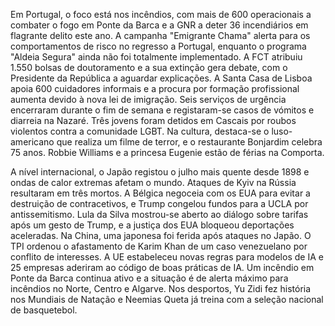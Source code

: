Em Portugal, o foco está nos incêndios, com mais de 600 operacionais a combater o fogo em Ponte da Barca e a GNR a deter 36 incendiários em flagrante delito este ano. A campanha "Emigrante Chama" alerta para os comportamentos de risco no regresso a Portugal, enquanto o programa "Aldeia Segura" ainda não foi totalmente implementado. A FCT atribuiu 1.550 bolsas de doutoramento e a sua extinção gera debate, com o Presidente da República a aguardar explicações. A Santa Casa de Lisboa apoia 600 cuidadores informais e a procura por formação profissional aumenta devido à nova lei de imigração. Seis serviços de urgência encerraram durante o fim de semana e registaram-se casos de vómitos e diarreia na Nazaré. Três jovens foram detidos em Cascais por roubos violentos contra a comunidade LGBT. Na cultura, destaca-se o luso-americano que realiza um filme de terror, e o restaurante Bonjardim celebra 75 anos. Robbie Williams e a princesa Eugenie estão de férias na Comporta.

A nível internacional, o Japão registou o julho mais quente desde 1898 e ondas de calor extremas afetam o mundo. Ataques de Kyiv na Rússia resultaram em três mortos. A Bélgica negoceia com os EUA para evitar a destruição de contracetivos, e Trump congelou fundos para a UCLA por antissemitismo. Lula da Silva mostrou-se aberto ao diálogo sobre tarifas após um gesto de Trump, e a justiça dos EUA bloqueou deportações aceleradas. Na China, uma japonesa foi ferida após ataques no Japão. O TPI ordenou o afastamento de Karim Khan de um caso venezuelano por conflito de interesses. A UE estabeleceu novas regras para modelos de IA e 25 empresas aderiram ao código de boas práticas de IA. Um incêndio em Ponte da Barca continua ativo e a situação é de alerta máximo para incêndios no Norte, Centro e Algarve. Nos desportos, Yu Zidi fez história nos Mundiais de Natação e Neemias Queta já treina com a seleção nacional de basquetebol.
